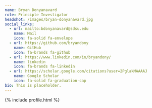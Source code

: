 ```yaml
---
name: Bryan Donyanavard
role: Principle Investigator
headshot: /images/bryan-donyanavard.jpg
social_links:
  - url: mailto:bdonyanavard@sdsu.edu
    name: Mail
    icon: fa-solid fa-envelope
  - url: https://github.com/bryandony
    name: GitHub
    icon: fa-brands fa-github
  - url: https://www.linkedin.com/in/bryandony/
    name: linkedin
    icon: fa-brands fa-linkedin
  - url: https://scholar.google.com/citations?user=2PglakMAAAAJ
    name: Google Scholar
    icon: fa-solid fa-graduation-cap
bio: This is placeholder.
---
```


{% include profile.html %}